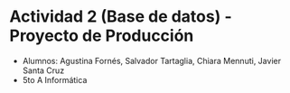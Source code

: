 # Actividad 2 (Base de datos) - Proyecto de Producción
* Alumnos: Agustina Fornés, Salvador Tartaglia, Chiara Mennuti, Javier Santa Cruz
* 5to A Informática


